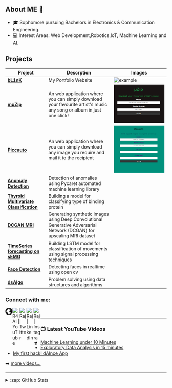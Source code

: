 ## About ME 🚀

- 🎓 Sophomore pursuing Bachelors in Electronics & Communication Engineering.
- 💻 Interest Areas: Web Development,Robotics,IoT, Machine Learning and AI.

## Projects

|Project | Descrption | Images |
|--|--|--|
|**[bL1nK](https://basavraj-chinagundi.github.io/bL1nK/)**| My Portfolio Website|![example](https://github.com/basavraj-chinagundi/bL1nK/blob/main/images/website.jpg)|
|**[muZip](https://muzip.herokuapp.com/)**| An web application where you can simply download your favourite artist's music any song or album in just one click!|![example](https://github.com/basavraj-chinagundi/muzip/blob/main/muzip.png)|
|**[Piccauto](https://piccauto.herokuapp.com/)**| An web application where you can simply download any image you require and mail it to the recipient|![example](https://github.com/basavraj-chinagundi/Piccauto/blob/main/Piccauto.png)|
|**[Anomaly Detection](https://github.com/basavraj-chinagundi/AnomalyDetection_Pycaret)**| Detection of anomalies using Pycaret automated machine learning library||
|**[Thyroid Multivariate Classification](https://github.com/basavraj-chinagundi/Thyroid_Multivariate_Classification)**| Building a model for classifying type of binding protein||
|**[DCGAN MRI](https://github.com/basavraj-chinagundi/muZip)**| Generating synthetic images using Deep Convolutional Generative Adversarial Network (DCGAN) for upscaling MRI dataset||
|**[TimeSeries forecasting on sEMG](https://github.com/basavraj-chinagundi/TimeSeries_Forecasting_On_sEMG)**| Building LSTM model for classification of movements using signal processing techniques||
|**[Face Detection](https://github.com/basavraj-chinagundi/Face_detection)**| Detecting faces in realtime using open cv||
|**[dsAlgo](https://github.com/basavraj-chinagundi/dsAlgo)**| Problem solving using data structures and algorithms||


### Connect with me:

[<img align="left" alt="https://psykrypt.github.io/cv/" width="22px" src="https://raw.githubusercontent.com/iconic/open-iconic/master/svg/globe.svg" />][website]
[<img align="left" alt="R4 AI | YouTube" width="22px" src="https://cdn.jsdelivr.net/npm/simple-icons@v3/icons/youtube.svg" />][youtube]
[<img align="left" alt="Raj| Twitter" width="22px" src="https://cdn.jsdelivr.net/npm/simple-icons@v3/icons/twitter.svg" />][twitter]
[<img align="left" alt="Raj| LinkedIn" width="22px" src="https://cdn.jsdelivr.net/npm/simple-icons@v3/icons/linkedin.svg" />][linkedin]
[<img align="left" alt="Raj | Instagram" width="22px" src="https://cdn.jsdelivr.net/npm/simple-icons@v3/icons/instagram.svg" />][instagram]

<br />



---

### 📺 Latest YouTube Videos

<!-- YOUTUBE:START -->
- [Machine Learning under 10 Minutes](https://www.youtube.com/watch?v=UOoXKPpFc7U)
- [Exploratory Data Analysis in 15 minutes](https://www.youtube.com/watch?v=Nx7y1i0gr7U&t=7s)
- [My first hack! dAInce App](https://www.youtube.com/watch?v=oIRfDjJ2iv8)

<!-- YOUTUBE:END -->

➡️ [more videos...](https://www.youtube.com/channel/UCNSafXd4krHl8M17af4lABg)

---


<details>
  <summary>:zap: GitHub Stats</summary>

  <img align="left" alt="Raj's GitHub Stats" src="https://github-readme-stats.codestackr.vercel.app/api?username=basavraj-chinagundi&show_icons=true&hide_border=true" />

</details>

[website]: https://basavraj-chinagundi.github.io/bL1nK/
[twitter]: https://twitter.com/ChinagundiRaj
[youtube]: https://www.youtube.com/channel/UCNSafXd4krHl8M17af4lABg
[instagram]: https://www.instagram.com/rajchinagundi/
[linkedin]: https://www.linkedin.com/in/basavrajchinagundi/
